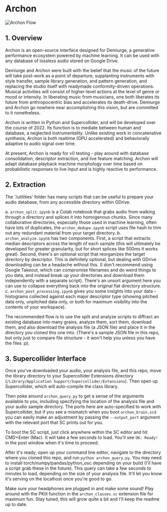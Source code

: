 # Archon 
![Archon Flow](https://user-images.githubusercontent.com/29315147/169671284-69a5be7d-8212-43d4-bfd0-f12ef9069e3a.png)

## 1. Overview
Archon is an open-source interface designed for Demiurge, a generative performance ecosystem powered by machine learning. It can be used with any database of lossless audio stored on Google Drive.

Demiurge and Archon were built with the belief that the music of the future will take post-work as a point of departure, supplanting instruments with style transfer, sample library generation, and pattern generation, and replacing the studio itself with readymade conformity-driven operations. Musical activities will consist of higher-level actions at the level of genre or mood or intensity. In liberating music from musicians, one both liberates its future from anthropocentric bias and accelerates its death-drive. Demiurge and Archon go nowhere near accomplishing this vision, but are committed to it nonetheless.

Archon is written in Python and Supercollider, and will be developed over the course of 2022. Its function is to mediate between human and database, a neglected instrumentality. Unlike existing work in concatenative synthesis, Archon is both realtime (GPU accelerated) and behaviorally adaptive to audio signal over time. 

At present, Archon is ready for v0 testing - play around with database consolidation, descriptor extraction, and live feature matching. Archon will adapt database playback machine morphology over time based on probabilistic responses to live input and is highly reactive to performance.

## 2. Extraction
The '/utilities' folder has many scripts that can be useful to prepare your audio database, from any accessible directory within GDrive. 

a. `archon_split.ipynb` is a Colab notebook that grabs audio from walking through a directory and splices it into homogenous chunks. Since many collaborative directories, especially those used in machine learning, often have lots of duplicates, the `archon_dedupe.ipynb` script uses file hash to trim out any redundant material from your target directory.
b. `archon_analyze.ipynb` has two components. First, a script that extracts median descriptors across the length of each sample (this will ultimately be developed for greater granularity, but for short splices like 500ms it works great). Second, there's an optional script that reorganizes the target directory by descriptor. This is definitely optional, but dealing with GDrive downloading can be a headache without this. (I don't recommend using Google Takeout, which can compromise filenames and do weird things to you data, and instead break up your directories and download them independently with a separate script). There's an unsort argument here you can use to collapse everything back into the original flat directory structure.
c. `archon_post_processing.ipynb` gives you some insights into your data - histograms collected against each major descriptor type (showing pitched data only, unpitched data only, or both for maximum visibility into the contents of your workspace).

The recommended flow is to use the split and analyze scripts to diffract an existing database into many grains, analyze them, sort them, download them, and also download the analysis file (a JSON file) and place it in the directory you cloned this one into. (There's a sample JSON file in this repo, but only just to compare file structure - it won't help you unless you have the files :p). 

## 3. Supercollider Interface 
Once you've downloaded your audio, your analysis file, and this repo, move the library directory to your Supercollider Extensions directory (`/Library/Application Support/Supercollider/Extensions`). Then open up Supercollider, which will auto-compile the class library. 

Then poke around `archon_query.py` to get a sense of the arguments available to you, including specifying the location of the analysis file and your audio sample directory. The ports here are auto-specified to work with Supercollider, but if you see a mismatch when you boot `archon_brain.scd` you can easily make an adjustment by passing the `--output_port` argument with the relevant port that SC prints out for you.

To boot the SC script, just click anywhere within the SC editor and hit CMD+Enter (Mac). It will take a few seconds to load. You'll see `OK: Ready!` in the post window when it's time to proceed.

After it's ready, open up your command line editor, navigate to the directory where you cloned this repo, and run `python archon_query.py`. You may need to install torch/numpy/pandas/python_osc depending on your build (I'll have a script grab these in the future). This query can take a few seconds to minutes to load, depending on the size of your analysis file. It'll let you know it's serving on the localhost once you're good to go.

Make sure your headphones are plugged in and make some sound! Play around with the PKill function in the `archon_classes.sc` extension file for maximum fun. Stay tuned, this will grow quite a bit and I'll keep the readme up to date.
